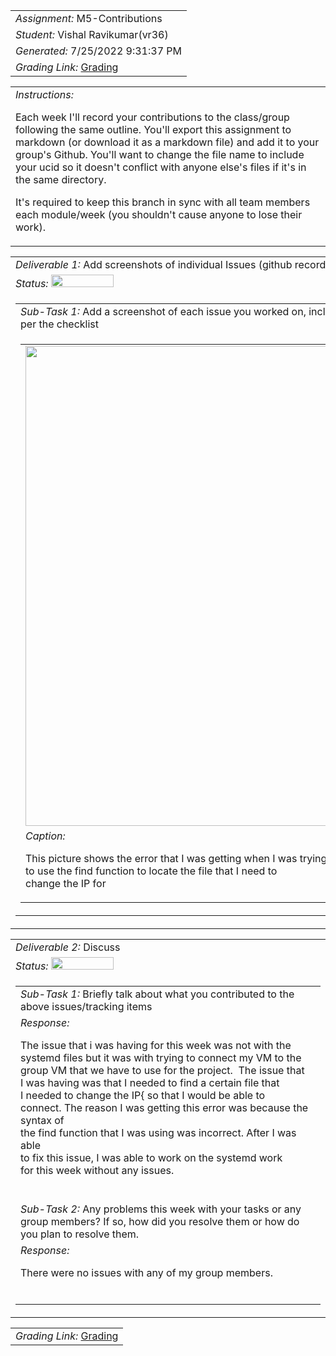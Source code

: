 <table><tr><td> <em>Assignment: </em> M5-Contributions</td></tr>
<tr><td> <em>Student: </em> Vishal Ravikumar(vr36)</td></tr>
<tr><td> <em>Generated: </em> 7/25/2022 9:31:37 PM</td></tr>
<tr><td> <em>Grading Link: </em> <a rel="noreferrer noopener" href="https://learn.ethereallab.app/homework/IT490-451-M22/m5-contributions/grade/vr36" target="_blank">Grading</a></td></tr></table>
<table><tr><td> <em>Instructions: </em> <p>Each week I&#39;ll record your contributions to the class/group following the same outline.
You&#39;ll export this assignment to markdown (or download it as a markdown file) and add it to your group&#39;s Github.
You&#39;ll want to change the file name to include your ucid so it doesn&#39;t conflict with anyone else&#39;s files if it&#39;s in the same directory.</p>
<p>It&#39;s required to keep this branch in sync with all team members each module/week (you shouldn&#39;t cause anyone to lose their work).
 </p>
</td></tr></table>
<table><tr><td> <em>Deliverable 1: </em> Add screenshots of individual Issues (github recorded topics) that you worked on this week </td></tr><tr><td><em>Status: </em> <img width="100" height="20" src="http://via.placeholder.com/400x120/009955/fff?text=Complete"></td></tr>
<tr><td><table><tr><td> <em>Sub-Task 1: </em> Add a screenshot of each issue you worked on, include the link, and the status of the issue per the checklist</td></tr>
<tr><td><table><tr><td><img width="768px" src="https://user-images.githubusercontent.com/92801789/180902833-b66b8e86-62e6-4b84-b1b1-89d5ab7fddf7.png"/></td></tr>
<tr><td> <em>Caption:</em> <p>This picture shows the error that I was getting when I was trying<br>to use the find function to locate the file that I need to<br>change the IP for<br></p>
</td></tr>
</table></td></tr>
</table></td></tr>
<table><tr><td> <em>Deliverable 2: </em> Discuss </td></tr><tr><td><em>Status: </em> <img width="100" height="20" src="http://via.placeholder.com/400x120/009955/fff?text=Complete"></td></tr>
<tr><td><table><tr><td> <em>Sub-Task 1: </em> Briefly talk about what you contributed to the above issues/tracking items</td></tr>
<tr><td> <em>Response:</em> <p>The issue that i was having for this week was not with the<br>systemd files but it was with trying to connect my VM to the<br>group VM that we have to use for the project.&nbsp; The issue that<br>I was having was that I needed to find a certain file that<br>I needed to change the IP{ so that I would be able to<br>connect. The reason I was getting this error was because the syntax of<br>the find function that I was using was incorrect. After I was able<br>to fix this issue, I was able to work on the systemd work<br>for this week without any issues.&nbsp;<br></p><br></td></tr>
<tr><td> <em>Sub-Task 2: </em> Any problems this week with your tasks or any group members? If so, how did you resolve them or how do you plan to resolve them.</td></tr>
<tr><td> <em>Response:</em> <p>There were no issues with any of my group members.&nbsp;<br></p><br></td></tr>
</table></td></tr>
<table><tr><td><em>Grading Link: </em><a rel="noreferrer noopener" href="https://learn.ethereallab.app/homework/IT490-451-M22/m5-contributions/grade/vr36" target="_blank">Grading</a></td></tr></table>